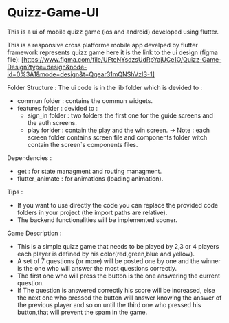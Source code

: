 # Quizz-Game-UI
This is a ui of mobile quizz game (ios and android) developed using flutter.

This is a responsive cross platforme mobile app develped by flutter framework represents quizz game here it is the link to the ui design (figma file):
[https://www.figma.com/file/UFteNYsdzsUdRpYajUCe1O/Quizz-Game-Design?type=design&node-id=0%3A1&mode=design&t=Qgear31mQNShVzIS-1]

Folder Structure :
  The ui code is in the lib folder which is devided to :
   - commun folder : contains the commun widgets.
   - features folder : devided to :
      - sign_in folder : two folders the first one for the guide screens and the auth screens.
      - play forlder : contain the play and the win screen.
    -> Note : each screen folder contains screen file and components folder witch contain the screen`s components files.

Dependencies : 
  - get : for state managment and routing managment.
  - flutter_animate : for animations (loading animation).

Tips :
  - If you want to use directly the code you can replace the provided code folders in your project (the import paths are 
    relative).
  - The backend functionalities will be implemented sooner.

Game Description :
  - This is a simple quizz game that needs to be played by 2,3 or 4 players each player is defined by his color(red,green,blue 
    and yellow).
  - A set of 7 questions (or more) will be posted one by one and the winner is the one who will answer the most questions correctly.
  - The first one who will press the button is the one answering the current question.
  - If The question is answered correctly his score will be increased, else the next one who pressed the button will answer 
    knowing the answer of the previous player and so on until the third one who pressed his button,that will prevent the spam 
    in the game.
